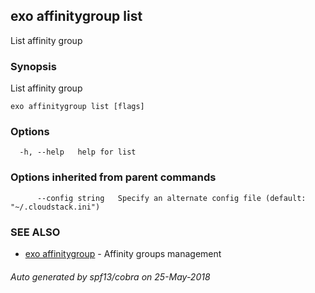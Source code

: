 ## exo affinitygroup list

List affinity group

### Synopsis

List affinity group

```
exo affinitygroup list [flags]
```

### Options

```
  -h, --help   help for list
```

### Options inherited from parent commands

```
      --config string   Specify an alternate config file (default: "~/.cloudstack.ini")
```

### SEE ALSO

* [exo affinitygroup](exo_affinitygroup.md)	 - Affinity groups management

###### Auto generated by spf13/cobra on 25-May-2018
